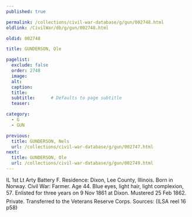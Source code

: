```yaml
---
published: true

permalink: /collections/civil-war-database/g/gun/002748.html
oldlink: /CivilWar/db/g/gun/002748.html

oldid: 002748

title: GUNDERSON, Ole

pagelist:
  exclude: false
  order: 2748
  image: 
  alt:
  caption:
  title:
  subtitle:      # Defaults to page subtitle
  teaser:

category: 
  - G 
  - GUN

previous:
  title: GUNDERSON, Nels
  url: /collections/civil-war-database/g/gun/002747.html  
next:
  title: GUNDERSON, Ole
  url: /collections/civil-war-database/g/gun/002749.html   
---
```

IL 1st Lt Arty Battery F. Residence: Dixon, Lee County, Illinois. Born in Norway. Civil War: Farmer. Age 44. Blue eyes, light hair, light complexion, 5&#146;7&#148;. Enlisted for three years on 9 Nov 1861 at Dixon. Mustered 25 Feb 1862. Private. Transferred to the Veterans Reserve Corps. Sources: (ILSA reel 16 p58)